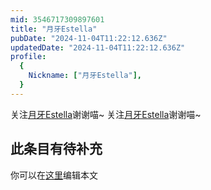 ```yaml
---
mid: 3546717309897601
title: "月牙Estella"
pubDate: "2024-11-04T11:22:12.636Z"
updatedDate: "2024-11-04T11:22:12.636Z"
profile:
  {
    Nickname: ["月牙Estella"],
  }
---
```


关注[月牙Estella](https://space.bilibili.com/3546717309897601)谢谢喵~ 关注[月牙Estella](https://space.bilibili.com/3546717309897601)谢谢喵~

## 此条目有待补充
你可以在[这里](https://github.com/Yuhanawa/VTuber.ICU-Content/edit/master/v/月牙Estella/index.md)编辑本文
